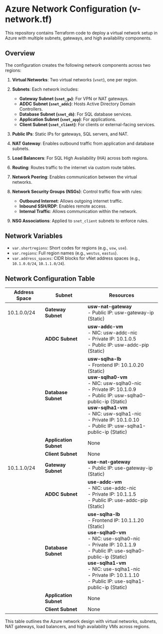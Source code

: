 # Azure Network Configuration (v-network.tf)

This repository contains Terraform code to deploy a virtual network setup in Azure with multiple subnets, gateways, and high availability components.

## Overview

The configuration creates the following network components across two regions:

1. **Virtual Networks**: Two virtual networks (`vnet`), one per region.

2. **Subnets**: Each network includes:
   - **Gateway Subnet (`snet_gw`)**: For VPN or NAT gateways.
   - **ADDC Subnet (`snet_addc`)**: Hosts Active Directory Domain Controllers.
   - **Database Subnet (`snet_db`)**: For SQL database services.
   - **Application Subnet (`snet_app`)**: For applications.
   - **Client Subnet (`snet_client`)**: For clients or external-facing services.

3. **Public IPs**: Static IPs for gateways, SQL servers, and NAT.

4. **NAT Gateway**: Enables outbound traffic from application and database subnets.

5. **Load Balancers**: For SQL High Availability (HA) across both regions.

6. **Routing**: Routes traffic to the internet via custom route tables.

7. **Network Peering**: Enables communication between the virtual networks.

8. **Network Security Groups (NSGs)**: Control traffic flow with rules:
   - **Outbound Internet**: Allows outgoing internet traffic.
   - **Inbound SSH/RDP**: Enables remote access.
   - **Internal Traffic**: Allows communication within the network.

9. **NSG Associations**: Applied to `snet_client` subnets to enforce rules.

## Network Variables

- `var.shortregions`: Short codes for regions (e.g., `usw`, `use`).
- `var.regions`: Full region names (e.g., `westus`, `eastus`).
- `var.address_spaces`: CIDR blocks for vNet address spaces (e.g., `10.1.0.0/24`, `10.1.1.0/24`).

## Network Configuration Table

| **Address Space**  | **Subnet**            | **Resources**                              |
|--------------------|-----------------------|--------------------------------------------|
| 10.1.0.0/24        | **Gateway Subnet**    | **usw-nat-gateway** <br>- Public IP: usw-gateway-ip (Static) |
|                    | **ADDC Subnet**       | **usw-addc-vm** <br>- NIC: usw-addc-nic <br>- Private IP: 10.1.0.5 <br>- Public IP: usw-addc-pip (Static) |
|                    | **Database Subnet**   | **usw-sqlha-lb** <br>- Frontend IP: 10.1.0.20 (Static) <br>**usw-sqlha0-vm** <br>- NIC: usw-sqlha0-nic <br>- Private IP: 10.1.0.9 <br>- Public IP: usw-sqlha0-public-ip (Static) <br>**usw-sqlha1-vm** <br>- NIC: usw-sqlha1-nic <br>- Private IP: 10.1.0.10 <br>- Public IP: usw-sqlha1-public-ip (Static) |
|                    | **Application Subnet**| None                                       |
|                    | **Client Subnet**     | None                                       |
| 10.1.1.0/24        | **Gateway Subnet**    | **use-nat-gateway** <br>- Public IP: use-gateway-ip (Static) |
|                    | **ADDC Subnet**       | **use-addc-vm** <br>- NIC: use-addc-nic <br>- Private IP: 10.1.1.5 <br>- Public IP: use-addc-pip (Static) |
|                    | **Database Subnet**   | **use-sqlha-lb** <br>- Frontend IP: 10.1.1.20 (Static) <br>**use-sqlha0-vm** <br>- NIC: use-sqlha0-nic <br>- Private IP: 10.1.1.9 <br>- Public IP: use-sqlha0-public-ip (Static) <br>**use-sqlha1-vm** <br>- NIC: use-sqlha1-nic <br>- Private IP: 10.1.1.10 <br>- Public IP: use-sqlha1-public-ip (Static) |
|                    | **Application Subnet**| None                                       |
|                    | **Client Subnet**     | None                                       |

This table outlines the Azure network design with virtual networks, subnets, NAT gateways, load balancers, and high availability VMs across regions.
